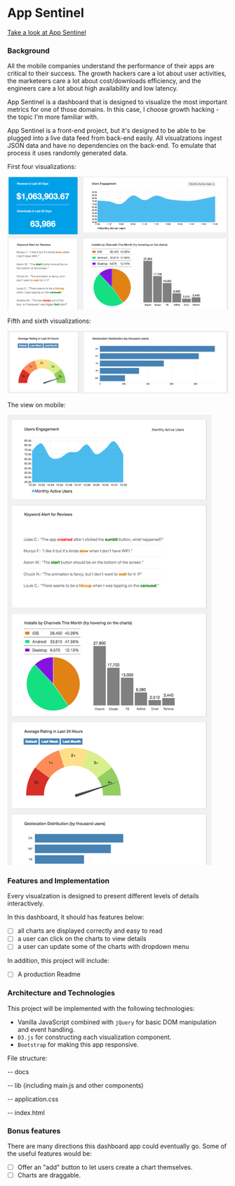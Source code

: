 # App Sentinel

[Take a look at App Sentinel](https://kevinshenyang07.github.io/AppSentinel/)

### Background

All the mobile companies understand the performance of their apps are critical to their success. The growth hackers care a lot about user activities, the marketeers care a lot about cost/downloads efficiency, and the engineers care a lot about high availability and low latency.

App Sentinel is a dashboard that is designed to visualize the most important metrics for one of those domains. In this case, I choose growth hacking - the topic I'm more familiar with.

App Sentinel is a front-end project, but it's designed to be able to be plugged into a live data feed from back-end easily. All visualzations ingest JSON data and have no dependencies on the back-end. To emulate that process it uses randomly generated data.

First four visualizations: 

![desktop1](docs/desktop1.png)

Fifth and sixth visualizations:

![desktop2](docs/desktop2.png)

The view on mobile:

![mobile](docs/mobile.png)

### Features and Implementation

Every visualzation is designed to present different levels of details interactively.

In this dashboard, it should has features below:

- [ ] all charts are displayed correctly and easy to read
- [ ] a user can click on the charts to view details
- [ ] a user can update some of the charts with dropdown menu

In addition, this project will include:

- [ ] A production Readme

### Architecture and Technologies

This project will be implemented with the following technologies:

- Vanilla JavaScript combined with `jQuery` for basic DOM manipulation and event handling.
- `D3.js` for constructing each visualization component.
- `Bootstrap` for making this app responsive.

File structure:

-- docs

-- lib (including main.js and other components)

-- application.css

-- index.html


### Bonus features

There are many directions this dashboard app could eventually go. Some of the useful features would be:

- [ ] Offer an "add" button to let users create a chart themselves.
- [ ] Charts are draggable.
